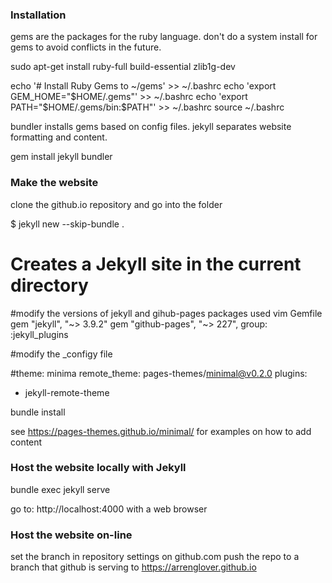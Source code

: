 
### Installation

gems are the packages for the ruby language. don't do a system install for gems to avoid conflicts in the future.

sudo apt-get install ruby-full build-essential zlib1g-dev

echo '# Install Ruby Gems to ~/gems' >> ~/.bashrc
echo 'export GEM_HOME="$HOME/.gems"' >> ~/.bashrc
echo 'export PATH="$HOME/.gems/bin:$PATH"' >> ~/.bashrc
source ~/.bashrc

bundler installs gems based on config files.
jekyll separates website formatting and content.

gem install jekyll bundler

### Make the website

clone the github.io repository and go into the folder

$ jekyll new --skip-bundle .
# Creates a Jekyll site in the current directory

#modify the versions of jekyll and gihub-pages packages used
vim Gemfile
gem "jekyll", "~> 3.9.2"
gem "github-pages", "~> 227", group: :jekyll_plugins

#modify the _configy file

#theme: minima
remote_theme: pages-themes/minimal@v0.2.0
plugins:
- jekyll-remote-theme

bundle install

see https://pages-themes.github.io/minimal/ for examples on how to add content

### Host the website locally with Jekyll

bundle exec jekyll serve

go to:
http://localhost:4000
with a web browser


### Host the website on-line

set the branch in repository settings on github.com
push the repo to a branch that github is serving to https://arrenglover.github.io
